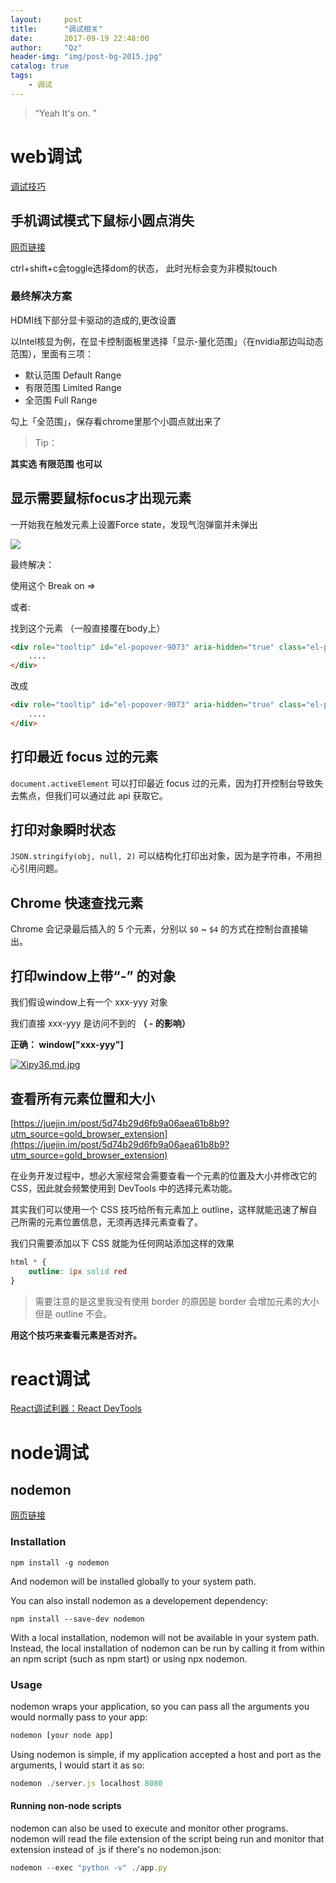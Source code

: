 ```yaml
---
layout:     post
title:      "调试相关"
date:       2017-09-19 22:48:00
author:     "Qz"
header-img: "img/post-bg-2015.jpg"
catalog: true
tags:
    - 调试
---
```


> “Yeah It's on. ”





# web调试

[调试技巧](https://github.com/ascoders/weekly/blob/master/%E5%89%8D%E6%B2%BF%E6%8A%80%E6%9C%AF/11.%E7%B2%BE%E8%AF%BB%E3%80%8A%E5%89%8D%E7%AB%AF%E8%B0%83%E8%AF%95%E6%8A%80%E5%B7%A7%E3%80%8B.md)



## 手机调试模式下鼠标小圆点消失

[网页链接](https://segmentfault.com/q/1010000006084696)

ctrl+shift+c会toggle选择dom的状态， 此时光标会变为非模拟touch


### 最终解决方案

HDMI线下部分显卡驱动的造成的,更改设置

以Intel核显为例，在显卡控制面板里选择「显示-量化范围」（在nvidia那边叫动态范围），里面有三项：

* 默认范围 Default Range
* 有限范围 Limited Range
* 全范围 Full Range

勾上「全范围」，保存看chrome里那个小圆点就出来了




> Tip：

**其实选 有限范围 也可以**







## 显示需要鼠标focus才出现元素

一开始我在触发元素上设置Force state，发现气泡弹窗并未弹出

![](https://s3.ax1x.com/2021/01/20/sWfv6K.png)

最终解决：

使用这个 Break on => 



或者:

找到这个元素 （一般直接覆在body上）

```html
<div role="tooltip" id="el-popover-9073" aria-hidden="true" class="el-popover el-popper" tabindex="0" style="transform-origin: left center; z-index: 2011; display: none;"><!----><div data-v-7b616fd4=""><div data-v-7b616fd4="">
    ....
</div>
```

改成

```html
<div role="tooltip" id="el-popover-9073" aria-hidden="true" class="el-popover el-popper" tabindex="0" style="transform-origin: left center; z-index: 2011; display: none;"><!----><div data-v-7b616fd4=""><div data-v-7b616fd4="">
    ....
</div>
```





## 打印最近 focus 过的元素

`document.activeElement` 可以打印最近 focus 过的元素，因为打开控制台导致失去焦点，但我们可以通过此 api 获取它。





## 打印对象瞬时状态

`JSON.stringify(obj, null, 2)` 可以结构化打印出对象，因为是字符串，不用担心引用问题。





## Chrome 快速查找元素

Chrome 会记录最后插入的 5 个元素，分别以 `$0` ~ `$4` 的方式在控制台直接输出。





## 打印window上带“-” 的对象

我们假设window上有一个 xxx-yyy 对象

我们直接 xxx-yyy 是访问不到的   **（ - 的影响）**

**正确： window["xxx-yyy"]**

[![Xipy36.md.jpg](https://s1.ax1x.com/2022/05/24/Xipy36.md.jpg)](https://imgtu.com/i/Xipy36)



## 查看所有元素位置和大小

[https://juejin.im/post/5d74b29d6fb9a06aea61b8b9?utm_source=gold_browser_extension](https://juejin.im/post/5d74b29d6fb9a06aea61b8b9?utm_source=gold_browser_extension)

在业务开发过程中，想必大家经常会需要查看一个元素的位置及大小并修改它的 CSS，因此就会频繁使用到 DevTools 中的选择元素功能。



其实我们可以使用一个 CSS 技巧给所有元素加上 outline，这样就能迅速了解自己所需的元素位置信息，无须再选择元素查看了。


我们只需要添加以下 CSS 就能为任何网站添加这样的效果


```css
html * {
    outline: 1px solid red
}
```




>需要注意的是这里我没有使用 border 的原因是 border 会增加元素的大小但是 outline 不会。



**用这个技巧来查看元素是否对齐。**



# react调试

[React调试利器：React DevTools](https://juejin.cn/post/6877546408925200391)





# node调试





## nodemon

[网页链接](http://blog.csdn.net/sinat_36871349/article/details/53433324)


### Installation

```
npm install -g nodemon
```

And nodemon will be installed globally to your system path.

You can also install nodemon as a developement dependency:

```
npm install --save-dev nodemon
```

With a local installation, nodemon will not be available in your system path. Instead, the local installation of nodemon can be run by calling it from within an npm script (such as npm start) or using npx nodemon.



### Usage

nodemon wraps your application, so you can pass all the arguments you would normally pass to your app:

```js
nodemon [your node app]
```

Using nodemon is simple, if my application accepted a host and port as the arguments, I would start it as so:

```js
nodemon ./server.js localhost 8080
```


#### Running non-node scripts

nodemon can also be used to execute and monitor other programs. nodemon will read the file extension of the script being run and monitor that extension instead of .js if there's no nodemon.json:

```js
nodemon --exec "python -v" ./app.py
```

